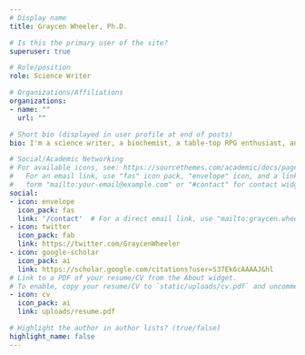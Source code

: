 ```yaml
---
# Display name
title: Graycen Wheeler, Ph.D.

# Is this the primary user of the site?
superuser: true

# Role/position
role: Science Writer

# Organizations/Affiliations
organizations:
- name: ""
  url: ""

# Short bio (displayed in user profile at end of posts)
bio: I'm a science writer, a biochemist, a table-top RPG enthusiast, and several other things.

# Social/Academic Networking
# For available icons, see: https://sourcethemes.com/academic/docs/page-builder/#icons
#   For an email link, use "fas" icon pack, "envelope" icon, and a link in the
#   form "mailto:your-email@example.com" or "#contact" for contact widget.
social:
- icon: envelope
  icon_pack: fas
  link: '/contact'  # For a direct email link, use "mailto:graycen.wheeler@gmail.com".
- icon: twitter
  icon_pack: fab
  link: https://twitter.com/GraycenWheeler
- icon: google-scholar
  icon_pack: ai
  link: https://scholar.google.com/citations?user=S37Ek6cAAAAJ&hl
# Link to a PDF of your resume/CV from the About widget.
# To enable, copy your resume/CV to `static/uploads/cv.pdf` and uncomment the lines below.
- icon: cv
  icon_pack: ai
  link: uploads/resume.pdf

# Highlight the author in author lists? (true/false)
highlight_name: false
---
```


